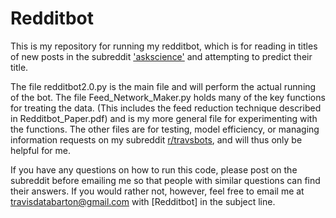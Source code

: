 # Redditbot

This is my repository for running my redditbot, which is for reading in titles of new posts in the subreddit ['askscience'](https://old.reddit.com/r/askscience/) and attempting to predict their title.

The file redditbot2.0.py is the main file and will perform the actual running of the bot.
The file Feed_Network_Maker.py holds many of the key functions for treating the data. (This includes the feed reduction technique described in Redditbot_Paper.pdf) and is my more general file for experimenting with the functions. 
The other files are for testing, model efficiency, or managing information requests on my subreddit [r/travsbots](https://old.reddit.com/r/travsbots/), and will thus only be helpful for me.

If you have any questions on how to run this code, please post on the subreddit before emailing me so that people with similar questions can find their answers. If you would rather not, however, feel free to email me at travisdatabarton@gmail.com with [Redditbot] in the subject line. 


